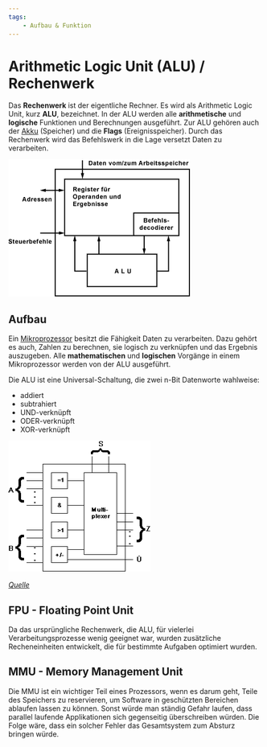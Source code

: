```yaml
---
tags:
    - Aufbau & Funktion
---
```


# Arithmetic Logic Unit (ALU) / Rechenwerk

Das **Rechenwerk** ist der eigentliche Rechner. Es wird als Arithmetic Logic Unit, kurz **ALU**, bezeichnet. In der ALU werden alle **arithmetische** und **logische** Funktionen und Berechnungen ausgeführt. Zur ALU gehören auch der [Akku](Register.md) (Speicher) und die **Flags** (Ereignisspeicher).
Durch das Rechenwerk wird das Befehlswerk in die Lage versetzt Daten zu verarbeiten.

![ALU-Abbildung](ALU-Abbildung.gif)

## Aufbau

Ein [Mikroprozessor](../Micro/Microprozessor.md) besitzt die Fähigkeit Daten zu verarbeiten. Dazu gehört es auch, Zahlen zu berechnen, sie logisch zu verknüpfen und das Ergebnis auszugeben. Alle **mathematischen** und **logischen** Vorgänge in einem Mikroprozessor werden von der ALU ausgeführt.

Die ALU ist eine Universal-Schaltung, die zwei n-Bit Datenworte wahlweise:

-   addiert
-   subtrahiert
-   UND-verknüpft
-   ODER-verknüpft
-   XOR-verknüpft

![ALU-Bitoperation](ALU-Bitoperation.gif)

_[Quelle](https://www.elektronik-kompendium.de/sites/com/1310171.htm)_

## FPU - Floating Point Unit

Da das ursprüngliche Rechenwerk, die ALU, für vielerlei Verarbeitungsprozesse wenig geeignet war, wurden zusätzliche Recheneinheiten entwickelt, die für bestimmte Aufgaben optimiert wurden.

## MMU - Memory Management Unit

Die MMU ist ein wichtiger Teil eines Prozessors, wenn es darum geht, Teile des Speichers zu reservieren, um Software in geschützten Bereichen ablaufen lassen zu können. Sonst würde man ständig Gefahr laufen, dass parallel laufende Applikationen sich gegenseitig überschreiben würden. Die Folge wäre, dass ein solcher Fehler das Gesamtsystem zum Absturz bringen würde.
